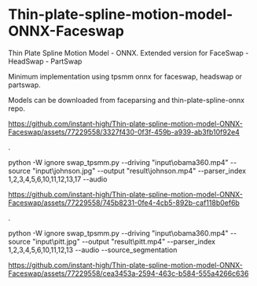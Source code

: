 # Thin-plate-spline-motion-model-ONNX-Faceswap
Thin Plate Spline Motion Model - ONNX. Extended version for FaceSwap - HeadSwap - PartSwap

Minimum implementation using tpsmm onnx for faceswap, headswap or partswap.

Models can be downloaded from faceparsing and thin-plate-spline-onnx repo.

https://github.com/instant-high/Thin-plate-spline-motion-model-ONNX-Faceswap/assets/77229558/3327f430-0f3f-459b-a939-ab3fb10f92e4



.

python -W ignore swap_tpsmm.py --driving "input\obama360.mp4" --source "input\johnson.jpg" --output "result\johnson.mp4" --parser_index 1,2,3,4,5,6,10,11,12,13,17 --audio

https://github.com/instant-high/Thin-plate-spline-motion-model-ONNX-Faceswap/assets/77229558/745b8231-0fe4-4cb5-892b-caf118b0ef6b

.

python -W ignore swap_tpsmm.py --driving "input\obama360.mp4" --source "input\pitt.jpg" --output "result\pitt.mp4" --parser_index 1,2,3,4,5,6,10,11,12,13 --audio --source_segmentation

https://github.com/instant-high/Thin-plate-spline-motion-model-ONNX-Faceswap/assets/77229558/cea3453a-2594-463c-b584-555a4266c636







